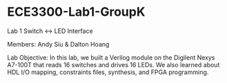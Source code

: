 # ECE3300-Lab1-GroupK
Lab 1 Switch &lt;-> LED Interface

Members: Andy Siu & Dalton Hoang

Lab Objective: In this lab, we built a Verilog module on the Digilent Nexys A7-100T that reads 16 switches and drives 16 LEDs.
We also learned about HDL I/O mapping, constraints files, synthesis, and FPGA programming.
